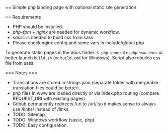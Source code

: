 == Simple php landing page with optional static site generation

== Requirements
* PHP should be installed.
* *php-fpm* + *nginx* are needed for dynamic workflow.
* *sassc* is needed to build css from sass.
* Please check nginx config and some vars in include/global.php

To generate static pages in the docs folder:
```$ php generate.php www docs``` or better launch ```build.sh``` (or ```build.cmd``` for Windows). Script also rebuilds css file from sass.

=== Notes ===
* Translations are stored in strings.json (separate folder with mergeable translation files could be better).
* php files in www are loaded directly or via index.php routing (compare REQUEST_URI with existing pages).
* Github permanently redirects /uri to /uri/ so it makes sense to always use /links/ instead of /links.
* TODO: Sitemap.
* TODO: Windows workflow (sassc, php).
* TODO: Easy configuration.

